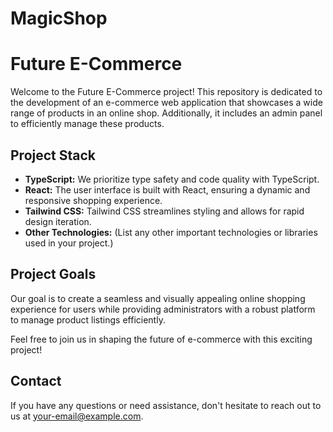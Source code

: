 # MagicShop
# Future E-Commerce

Welcome to the Future E-Commerce project! This repository is dedicated to the development of an e-commerce web application that showcases a wide range of products in an online shop. Additionally, it includes an admin panel to efficiently manage these products.

## Project Stack

- **TypeScript:** We prioritize type safety and code quality with TypeScript.
- **React:** The user interface is built with React, ensuring a dynamic and responsive shopping experience.
- **Tailwind CSS:** Tailwind CSS streamlines styling and allows for rapid design iteration.
- **Other Technologies:** (List any other important technologies or libraries used in your project.)

## Project Goals

Our goal is to create a seamless and visually appealing online shopping experience for users while providing administrators with a robust platform to manage product listings efficiently.

Feel free to join us in shaping the future of e-commerce with this exciting project!

## Contact

If you have any questions or need assistance, don't hesitate to reach out to us at [your-email@example.com](mailto:your-email@example.com).
